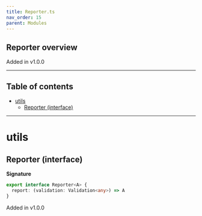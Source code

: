 ```yaml
---
title: Reporter.ts
nav_order: 15
parent: Modules
---
```


## Reporter overview

Added in v1.0.0

---

<h2 class="text-delta">Table of contents</h2>

- [utils](#utils)
  - [Reporter (interface)](#reporter-interface)

---

# utils

## Reporter (interface)

**Signature**

```ts
export interface Reporter<A> {
  report: (validation: Validation<any>) => A
}
```

Added in v1.0.0
